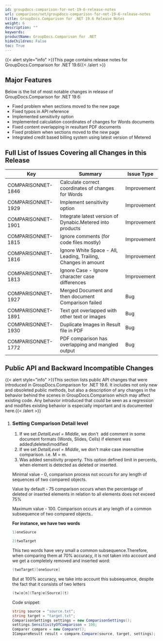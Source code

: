 ```yaml
---
id: groupdocs-comparison-for-net-19-6-release-notes
url: comparison/net/groupdocs-comparison-for-net-19-6-release-notes
title: GroupDocs.Comparison for .NET 19.6 Release Notes
weight: 6
description: ""
keywords:
productName: GroupDocs.Comparison for .NET
hideChildren: False
toc: True
---
```


{{< alert style="info" >}}This page contains release notes for GroupDocs.Comparison for .NET 19.6{{< /alert >}}

## Major Features

Below is the list of most notable changes in release of GroupDocs.Comparison for .NET 19.6:

- Fixed problem when sections moved to the new page
- Fixed typos in API reference
- Implemented sensitivity option
- Implemented calculation coordinates of changes for Words documents
- Fixed content overlapping in resultant PDF documents
- Fixed problem when sections moved to the new page
- Integrated credit based billing system using latest version of Metered

## Full List of Issues Covering all Changes in this Release

| Key                | Summary                                                        | Issue Type  |
| ------------------ | -------------------------------------------------------------- | ----------- |
| COMPARISONNET-1846 | Calculate correct coordinates of changes for Words             | Improvement |
| COMPARISONNET-1929 | Implement sensitivity option                                   | Improvement |
| COMPARISONNET-1901 | Integrate latest version of Dynabic.Metered into products      | Improvement |
| COMPARISONNET-1815 | Ignore comments (for code files mostly)                        | Improvement |
| COMPARISONNET-1816 | Ignore White Space - All, Leading, Trailing, Changes in amount | Improvement |
| COMPARISONNET-1813 | Ignore Case - Ignore character case differences                | Improvement |
| COMPARISONNET-1927 | Merged Document and then document Comparison failed            | Bug         |
| COMPARISONNET-1891 | Text got overlapped with other text or images                  | Bug         |
| COMPARISONNET-1930 | Duplicate Images in Result file in PDF                         | Bug         |
| COMPARISONNET-1772 | PDF comparison has overlapping and mangled output              | Bug         |

## Public API and Backward Incompatible Changes

{{< alert style="info" >}}This section lists public API changes that were introduced in GroupDocs.Comparison for .NET 19.6. It includes not only new and obsoleted public methods, but also a description of any changes in the behavior behind the scenes in GroupDocs.Comparison which may affect existing code. Any behavior introduced that could be seen as a regression and modifies existing behavior is especially important and is documented here.{{< /alert >}}

1.  ### **Setting Comparison Detail level**

    1.  If we set *DetailLevel = Middle*, we don't  add comment in some document formats (Words, Slides, Cells) if element was added\\deleted\\modified
    2.  If we set *DetailLevel = Middle*, we don't make case insensitive comparison. i.e. M = m.
    3.  Was added sensitivity property. This option defined limit in percents, when element is detected as deleted or inserted.

    Minimal value - 0, comparison process not occurs for any length of sequences of two compared objects.

    Value by default - 75 comparison occurs when the percentage of deleted or inserted elements in relation to all elements does not exceed 75%

    Maximum value - 100. Comparison occurs at any length of a common subsequence of two compared objects..

    **For instance, we have two words**

    ```csharp
    1)oneSource

    2)twoTarget
    ```

    This two words have very small a common subsequence.Therefore, when comparing them at 70% accuracy, it is not taken into account and we get a completely removed and inserted word:

    ```csharp
    (twoTarget)[oneSource]
    ```

    But at 100% accuracy, we take into account this subsequence, despite the fact that it consists of two letters

    ```csharp
    (tw)o[n](Targ)e[Source](t)
    ```

    Code snippet:

    ```csharp
    string source = "source.txt";
    string target = "target.txt";
    ComparisonSettings settings = new ComparisonSettings();
    settings.SensitivityOfComparison = 100;
    Comparer compare = new Comparer();
    ICompareResult result = compare.Compare(source, target, settings);
    ```
